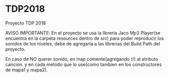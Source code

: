 # TDP2018
Proyecto TDP 2018 

AVISO IMPORTANTE:
  En el proyecto se usa la libreria Jaco Mp3 Player(se encuentra en la carpeta resources dentro de src) para poder reproducir los sonidos   de los niveles, debe de agregarla a las librerias del Build Path del proyecto.
    
  En caso de NO querer sonido, en map comente(agregando //) al atributo cancion. y en cada metodo que lo use(como tambien en los             constructores de mapa1 y mapa2). 
